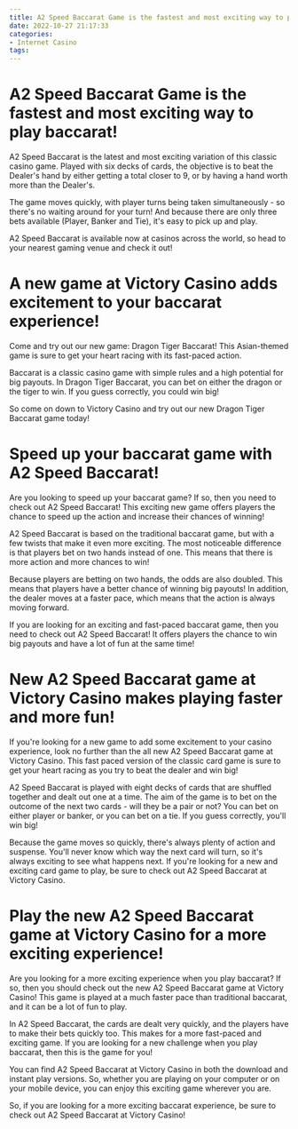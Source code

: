 ```yaml
---
title: A2 Speed Baccarat Game is the fastest and most exciting way to play baccarat!
date: 2022-10-27 21:17:33
categories:
- Internet Casino
tags:
---
```



#  A2 Speed Baccarat Game is the fastest and most exciting way to play baccarat!

A2 Speed Baccarat is the latest and most exciting variation of this classic casino game. Played with six decks of cards, the objective is to beat the Dealer's hand by either getting a total closer to 9, or by having a hand worth more than the Dealer's.

The game moves quickly, with player turns being taken simultaneously - so there's no waiting around for your turn! And because there are only three bets available (Player, Banker and Tie), it's easy to pick up and play.

A2 Speed Baccarat is available now at casinos across the world, so head to your nearest gaming venue and check it out!

#  A new game at Victory Casino adds excitement to your baccarat experience!

Come and try out our new game: Dragon Tiger Baccarat! This Asian-themed game is sure to get your heart racing with its fast-paced action.

Baccarat is a classic casino game with simple rules and a high potential for big payouts. In Dragon Tiger Baccarat, you can bet on either the dragon or the tiger to win. If you guess correctly, you could win big!

So come on down to Victory Casino and try out our new Dragon Tiger Baccarat game today!

#  Speed up your baccarat game with A2 Speed Baccarat!

Are you looking to speed up your baccarat game? If so, then you need to check out A2 Speed Baccarat! This exciting new game offers players the chance to speed up the action and increase their chances of winning!

A2 Speed Baccarat is based on the traditional baccarat game, but with a few twists that make it even more exciting. The most noticeable difference is that players bet on two hands instead of one. This means that there is more action and more chances to win!

Because players are betting on two hands, the odds are also doubled. This means that players have a better chance of winning big payouts! In addition, the dealer moves at a faster pace, which means that the action is always moving forward.

If you are looking for an exciting and fast-paced baccarat game, then you need to check out A2 Speed Baccarat! It offers players the chance to win big payouts and have a lot of fun at the same time!

#  New A2 Speed Baccarat game at Victory Casino makes playing faster and more fun!

If you're looking for a new game to add some excitement to your casino experience, look no further than the all new A2 Speed Baccarat game at Victory Casino. This fast paced version of the classic card game is sure to get your heart racing as you try to beat the dealer and win big!

A2 Speed Baccarat is played with eight decks of cards that are shuffled together and dealt out one at a time. The aim of the game is to bet on the outcome of the next two cards - will they be a pair or not? You can bet on either player or banker, or you can bet on a tie. If you guess correctly, you'll win big!

Because the game moves so quickly, there's always plenty of action and suspense. You'll never know which way the next card will turn, so it's always exciting to see what happens next. If you're looking for a new and exciting card game to play, be sure to check out A2 Speed Baccarat at Victory Casino.

#  Play the new A2 Speed Baccarat game at Victory Casino for a more exciting experience!

Are you looking for a more exciting experience when you play baccarat? If so, then you should check out the new A2 Speed Baccarat game at Victory Casino! This game is played at a much faster pace than traditional baccarat, and it can be a lot of fun to play.

In A2 Speed Baccarat, the cards are dealt very quickly, and the players have to make their bets quickly too. This makes for a more fast-paced and exciting game. If you are looking for a new challenge when you play baccarat, then this is the game for you!

You can find A2 Speed Baccarat at Victory Casino in both the download and instant play versions. So, whether you are playing on your computer or on your mobile device, you can enjoy this exciting game wherever you are.

So, if you are looking for a more exciting baccarat experience, be sure to check out A2 Speed Baccarat at Victory Casino!